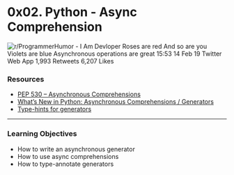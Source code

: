 # 0x02. Python - Async Comprehension

![r/ProgrammerHumor - I Am Devloper Roses are red And so are you Violets are blue Asynchronous operations are great 15:53 14 Feb 19 Twitter Web App 1,993 Retweets 6,207 Likes](https://preview.redd.it/5q9ch6tqqsg21.jpg?width=960&crop=smart&auto=webp&s=2a294a5282a08f70c02a0f34d4db16ee610604c3)

### Resources

- [PEP 530 – Asynchronous Comprehensions](https://intranet.hbtn.io/rltoken/aQqNRbmT_juGeeSdKdyjGQ)
- [What’s New in Python: Asynchronous Comprehensions / Generators](https://intranet.hbtn.io/rltoken/GeSDerenxLAcZuCZJoCN-Q)
- [Type-hints for generators](https://intranet.hbtn.io/rltoken/ShdGGW-q9VjtvF45H40VeA)

------

### Learning Objectives

- How to write an asynchronous generator
- How to use async comprehensions
- How to type-annotate generators
